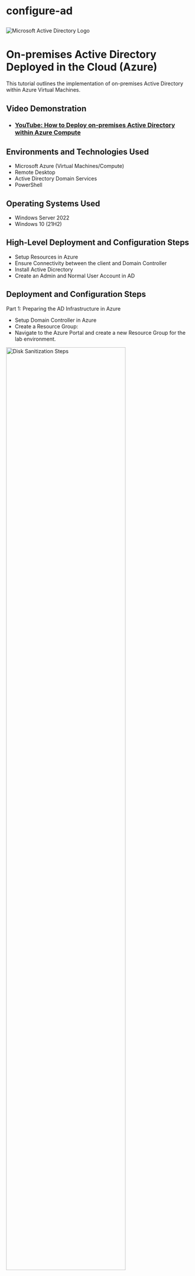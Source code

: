# configure-ad<p align="center">
<img src="https://i.imgur.com/pU5A58S.png" alt="Microsoft Active Directory Logo"/>
</p>

<h1>On-premises Active Directory Deployed in the Cloud (Azure)</h1>
This tutorial outlines the implementation of on-premises Active Directory within Azure Virtual Machines.<br />


<h2>Video Demonstration</h2>

- ### [YouTube: How to Deploy on-premises Active Directory within Azure Compute](https://www.youtube.com)

<h2>Environments and Technologies Used</h2>

- Microsoft Azure (Virtual Machines/Compute)
- Remote Desktop
- Active Directory Domain Services
- PowerShell

<h2>Operating Systems Used </h2>

- Windows Server 2022
- Windows 10 (21H2)

<h2>High-Level Deployment and Configuration Steps</h2>

- Setup Resources in Azure
- Ensure Connectivity between the client and Domain Controller
- Install Active Dicrectory
- Create an Admin and Normal User Account in AD

<h2>Deployment and Configuration Steps</h2>

Part 1: Preparing the AD Infrastructure in Azure
  - Setup Domain Controller in Azure
  - Create a Resource Group:
- Navigate to the Azure Portal and create a new Resource Group for the lab environment.

<p>
<img src="https://i.imgur.com/nYzhLx4.png" height="80%" width="80%" alt="Disk Sanitization Steps"/>

<img src="https://i.imgur.com/riZJluD.png" height="80%" width="80%" alt="Disk Sanitization Steps"/>

</p>
- Create a Virtual Network and Subnet:
Set up a Virtual Network with a subnet to host your VMs.
</p>
<img src="https://i.imgur.com/zcgmgc4.png" height="80%" width="80%" alt="Disk Sanitization Steps"/>

<img src="https://i.imgur.com/RQGpXUB.png" height="80%" width="80%" alt="Disk Sanitization Steps"/>
</p>
- Create the Domain Controller VM (Windows Server 2022):
Name the VM: DC-1.
Ensure that the VM is on the Virtual Network created previously.
</p>
</p>
<img src="https://i.imgur.com/USDmxyz.png"height="80%" width="80%" alt="Disk Sanitization Steps"/>

<img src="https://i.imgur.com/RdNgxHC.png" height="80%" width="80%" alt="Disk Sanitization Steps"/>

<img src="https://i.imgur.com/MMJKIiS.png" height="80%" width="80%" alt="Disk Sanitization Steps"/>

</p>
- Set Static Private IP for DC-1: - After the VM is created, navigate to its Network Interface Card (NIC) settings and set the private IP to static.

  - Navigate to the Virtual Machines window and select the DC-1 VM
<p>
<img src="https://i.imgur.com/1hAHvkk.png " height="80%" width="80%" alt="Disk Sanitization Steps"/> 
</p>
<br />
- Set the Allocation to Static underneath the Private IP Address Settings
<p>
<img src="https://i.imgur.com/tzfsVaw.png" height="80%" width="80%" alt="Disk Sanitization Steps"/>
</p>

- Disable Windows Firewall:

  - Log in to DC-1 and disable the Windows Firewall for testing connectivity

<img src="https://i.imgur.com/duWiJLi.png" height="80%" width="80%" alt="Disk Sanitization Steps"/>

<img src="https://i.imgur.com/Au2EVST.png" height="80%" width="80%" alt="Disk Sanitization Steps"/>
<p>
- Setup Client-1 in Azure
  - Create the Client VM (Windows 10 22H2):
  - Name the VM: Client-1.
</p>
<br />
<img src="https://i.imgur.com/mCc5GLm.png" height="80%" width="80%" alt="Disk Sanitization Steps"/>
<p>
<img src="https://i.imgur.com/XMOtCSy.png" height="80%" width="80%" alt="Disk Sanitization Steps"/>
</p>
<p>
- Attach Client-1 to the Same Region and Virtual Network:
  - Ensure it is in the same Virtual Network and subnet as DC-1.
</p>
<br />
<img src="https://i.imgur.com/EAmWGLP.png"height="80%" width="80%" alt="Disk Sanitization Steps"/>
</p>
- Set DNS Settings:
  - Update Client-1's DNS settings to point to DC-1's private IP address. (navigate to the vm's network interface card)
</p>
- You can also change the DNS settings from within the client- computer
</p>
</p>
<img src="https://i.imgur.com/ZuUAskV.png" height="80%" width="80%" alt="Disk Sanitization Steps"/>
</p>
<img src="https://i.imgur.com/VEwjXCu.png" height="80%" width="80%" alt="Disk Sanitization Steps"/>
</p>
<img src="https://i.imgur.com/7JH5gyD.png" height="80%" width="80%" alt="Disk Sanitization Steps"/>
</p>

- Test Connectivity:

  - Restart Client-1 from the Azure Portal.
  - Log into Client-1 and use the ping command to test connectivity with DC-1.
  - Verify DNS Settings:

- Run ipconfig /all in PowerShell on Client-1 to ensure the DNS points to DC-1.
</p>
</p>
<img src="https://i.imgur.com/ST5jGPJ.png" height="80%" width="80%" alt="Disk Sanitization Steps"/>

Part 2: Deploying Active Directory
Install Active Directory
Log in to DC-1.
Install Active Directory Domain Services (AD DS).
Promote DC-1 as a Domain Controller and set up a new forest (e.g., mydomain.com).
Restart DC-1 and log in as mydomain.com\labuser.
</p>
Open Server Manager then add roles and features
<img src="https://i.imgur.com/xun83MA.png" height="80%" width="80%" alt="Disk Sanitization Steps"/>

Add the features from the Active Directory Domain Services 
<img src="https://i.imgur.com/Jh1ZOPu.png" height="80%" width="80%" alt="Disk Sanitization Steps"/>

- Open the noticiation window and select "promote this server to a domain controller"
<img src="https://i.imgur.com/liXLchA.png" height="80%" width="80%" alt="Disk Sanitization Steps"/>

- Add mydomain.com as a new forest image
<img src="https://i.imgur.com/pVxzKOv.png" height="80%" width="80%" alt="Disk Sanitization Steps"/>

Deselect "Create DNS delegation image
<img src="https://i.imgur.com/1P69f3o.png" height="80%" width="80%" alt="Disk Sanitization Steps"/>

Finish the setup wizard and install image
<img src="https://i.imgur.com/tpldaxh.png" height="80%" width="80%" alt="Disk Sanitization Steps"/>

The DC-1 will automatically restart

DC-1 is a domain now, in order to complete the next steps, we will have to login using the proper domain 
context (mydomain.com\labuser will be our username - same passwoord) 
<img src="https://i.imgur.com/iTc0ZRq.png" height="80%" width="80%" alt="Disk Sanitization Steps"/>

Create a Domain Admin User
1. Open Active Directory Users and Computers (ADUC).
2. Create an Organizational Unit (OU) named _EMPLOYEES.
3. Create another OU named _ADMINS.
4. Add a new user:
  - Name: Jane Doe
  - Username: jane_admin
  - Password: Cyberlab123!
5. Add jane_admin to the Domain Admins security group.

6. Log out and log back in as mydomain.com\jane_admin.
<img src="https://i.imgur.com/Ufl6m7K.png" height="80%" width="80%" alt="Disk Sanitization Steps"/>
<img src="https://i.imgur.com/dxTLbuN.png" height="80%" width="80%" alt="Disk Sanitization Steps"/>

<img src="https://i.imgur.com/ObxaJfR.png" height="80%" width="80%" alt="Disk Sanitization Steps"/>

<img src="https://i.imgur.com/9vWe4JS.png" height="80%" width="80%" alt="Disk Sanitization Steps"/>

<img src="https://i.imgur.com/jRfsfUq.png" height="80%" width="80%" alt="Disk Sanitization Steps"/>

<img src="https://i.imgur.com/UkDRDBF.png" height="80%" width="80%" alt="Disk Sanitization Steps"/>

<img src="https://i.imgur.com/cvjxZdm.png" height="80%" width="80%" alt="Disk Sanitization Steps"/>

Join Client-1 to the Domain
1. Log in as the local admin and join Client-1 to the domain.
2. Create a new OU titled '_CLIENTS' & add Client-1 in ADUC to _CLIENTS.
Log into DC-1 as Jane the Admin

- We will use DC-1 in a bit image
<img src="https://i.imgur.com/cvjxZdm.png" height="80%" width="80%" alt="Disk Sanitization Steps"/>

- Log into client-1 as labuser
<img src="https://i.imgur.com/45A9iS4.png" height="80%" width="80%" alt="Disk Sanitization Steps"/>

- Navigate to the system window by right clicking the windows button image
<img src="https://i.imgur.com/wUBpa2s.png" height="80%" width="80%" alt="Disk Sanitization Steps"/>

- Join Client-1 to the domain by using the 'rename this pc' tool image
<img src="https://i.imgur.com/MFWS2PF.png" height="80%" width="80%" alt="Disk Sanitization Steps"/>

- Verify that Client-1 has joined the domain image
<img src="https://i.imgur.com/1rh5a9H.png" height="80%" width="80%" alt="Disk Sanitization Steps"/>

Create a new folder named '_CLIENTS' and drag/drop the Client-1 computer into it image
<img src="https://i.imgur.com/Ee58OQ8.png" height="80%" width="80%" alt="Disk Sanitization Steps"/>

Part 3: Creating Users with PowerShell

Setup Remote Desktop for Domain Users
1. Log into Client-1 as mydomain\jane_admin.
2. Open System Properties and enable Remote Desktop.
3. Allow "domain users" access to Remote Desktop.
<img src="https://i.imgur.com/YD5Ht4H.png" height="80%" width="80%" alt="Disk Sanitization Steps"/>image

<img src="https://i.imgur.com/rQcg5Du.png" height="80%" width="80%" alt="Disk Sanitization Steps"/>image

Create Users with PowerShell
1. Log in to DC-1 as jane_admin.
2. Open PowerShell ISE as an administrator.
3.Create multiple new users using a script (script link:
</p>
https://github.com/joshmadakor1/AD_PS/blob/master/Generate-Names-Create-Users.ps1).
4. Verify users appear in the _EMPLOYEES OU in ADUC.
5. Attempt to log into Client-1 with one of the created accounts.
<img src="https://i.imgur.com/F1O9ugb.png" height="80%" width="80%" alt="Disk Sanitization Steps"/>image

- Create a new file image
<img src="https://i.imgur.com/e3azm8k.png" height="80%" width="80%" alt="Disk Sanitization Steps"/>

- Copy/Paste scripts & run it image
<img src="https://i.imgur.com/YkjIK8f.png" height="80%" width="80%" alt="Disk Sanitization Steps"/>

- Verify users image
<img src="https://i.imgur.com/WwX4hkJ.png" height="80%" width="80%" alt="Disk Sanitization Steps"/>
<img src="https://i.imgur.com/V1Wqiju.png" height="80%" width="80%" alt="Disk Sanitization Steps"/>

- Log into Client 1 using one of the created accounts image
<img src="https://i.imgur.com/P8PhZNY.png" height="80%" width="80%" alt="Disk Sanitization Steps"/>

Part 4: Group Policy and Managing Accounts

Account Lockout Configuration

1. Log in to DC-1.
2. Open Group Policy Management.
3. Edit the Default Domain Policy:
  - Set account lockout threshold to 5 invalid attempts.
4. Attempt to log in with a user account using incorrect passwords. Observe the account lockout behavior.
5. Unlock the account in ADUC and reset the password.

Type gpmc.msc into the start window image
<img src="https://i.imgur.com/Jh1ZOPu.png" height="80%" width="80%" alt="Disk Sanitization Steps"/>

Right click and edit the default domain policy image
<img src="https://i.imgur.com/Jh1ZOPu.png" height="80%" width="80%" alt="Disk Sanitization Steps"/>

Navigate to the account lockout policy image
<img src="https://i.imgur.com/Jh1ZOPu.png" height="80%" width="80%" alt="Disk Sanitization Steps"/>

Adjust the lockout policy image
<img src="https://i.imgur.com/Jh1ZOPu.png" height="80%" width="80%" alt="Disk Sanitization Steps"/>

You can either wait for the policy to auto update (~90 minutes) or log into Client 1 as Jane and force the policy update image
<img src="https://i.imgur.com/Jh1ZOPu.png" height="80%" width="80%" alt="Disk Sanitization Steps"/>

Attempt to login with the incorrect password image
<img src="https://i.imgur.com/Jh1ZOPu.png" height="80%" width="80%" alt="Disk Sanitization Steps"/>

Back on DC-1 Open 'Active Directory Users and Computers' and search for the locked out user image
<img src="https://i.imgur.com/Jh1ZOPu.png" height="80%" width="80%" alt="Disk Sanitization Steps"/>

Find the user account and unlock it image
<img src="https://i.imgur.com/Jh1ZOPu.png" height="80%" width="80%" alt="Disk Sanitization Steps"/>

You can also reset the password + unlock the account by right clicking on the user name image
<img src="https://i.imgur.com/Jh1ZOPu.png" height="80%" width="80%" alt="Disk Sanitization Steps"/>

Verify that the account has been unlocked by logging into Client-1 using the correct password image
<img src="https://i.imgur.com/Jh1ZOPu.png" height="80%" width="80%" alt="Disk Sanitization Steps"/>

Enable and Disable Accounts
Disable a user account in ADUC.
Attempt to log in with the disabled account and observe the error message.
Re-enable the account and log in successfully.
Right click and disable the account image
<img src="https://i.imgur.com/Jh1ZOPu.png" height="80%" width="80%" alt="Disk Sanitization Steps"/>image
<img src="https://i.imgur.com/Jh1ZOPu.png" height="80%" width="80%" alt="Disk Sanitization Steps"/>
Attempt to login image
<img src="https://i.imgur.com/Jh1ZOPu.png" height="80%" width="80%" alt="Disk Sanitization Steps"/>
Re-enable the account from DC-1 image
<img src="https://i.imgur.com/Jh1ZOPu.png" height="80%" width="80%" alt="Disk Sanitization Steps"/>
You should be able to log into Client-1 using the re-enabled account image
<img src="https://i.imgur.com/Jh1ZOPu.png" height="80%" width="80%" alt="Disk Sanitization Steps"/>
Observing Logs
Review authentication and account-related logs in Event Viewer:
Log on DC-1 for domain-level events (shown below).
Log on Client-1 for local events.
Open eventvwr.msc using the start menu in DC-1 image
<img src="https://i.imgur.com/Jh1ZOPu.png" height="80%" width="80%" alt="Disk Sanitization Steps"/>
Navigate to the Security window and find the activity for the test account image
<img src="https://i.imgur.com/Jh1ZOPu.png" height="80%" width="80%" alt="Disk Sanitization Steps"/>
<img src="https://i.imgur.com/Jh1ZOPu.png" height="80%" width="80%" alt="Disk Sanitization Steps"/>image
<img src="https://i.imgur.com/Jh1ZOPu.png" height="80%" width="80%" alt="Disk Sanitization Steps"/>
Open Event Viewer using Client-1 and view the audit failures image
<img src="https://i.imgur.com/Jh1ZOPu.png" height="80%" width="80%" alt="Disk Sanitization Steps"/>
If you are using a non-admin account, you won't be able to see the security events image
<img src="https://i.imgur.com/Jh1ZOPu.png" height="80%" width="80%" alt="Disk Sanitization Steps"/>
You can either log off Client 1 and login using an admin account or run the Event Viewer as an admin and enter admin credentials image
<img src="https://i.imgur.com/Jh1ZOPu.png" height="80%" width="80%" alt="Disk Sanitization Steps"/>
<img src="https://i.imgur.com/Jh1ZOPu.png" height="80%" width="80%" alt="Disk Sanitization Steps"/>image
Completion
Congratulations! You have successfully deployed and configured an on-premises Active Directory environment in Azure.


</p>



























